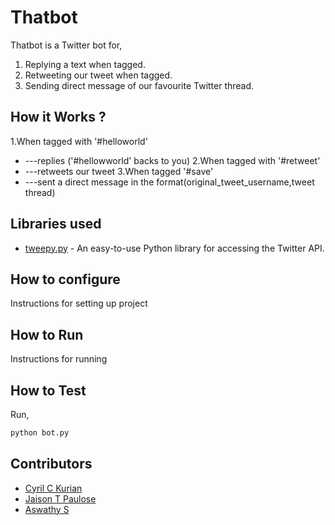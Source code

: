 # Thatbot
Thatbot is a Twitter bot for,
1. Replying a text when tagged. 
2. Retweeting our tweet when tagged.
3. Sending direct message of our favourite Twitter thread.
## How it Works ?
1.When tagged with '#helloworld'
* ---replies ('#hellowworld' backs to you)
2.When tagged with '#retweet'
* ---retweets our tweet
3.When tagged '#save'
* ---sent a direct message in the format(original_tweet_username,tweet thread)
## Libraries used
- [tweepy.py](https://www.tweepy.org) - An easy-to-use Python library for accessing the Twitter API. 
## How to configure
Instructions for setting up project
## How to Run
Instructions for running
## How to Test 
Run,
```bash
python bot.py
```
## Contributors
- [Cyril C Kurian ](https://github.com/cyrilckurian)
- [Jaison T Paulose](https://github.com/Go4me)
- [Aswathy S ](https://github.com/Aswathys-28)



